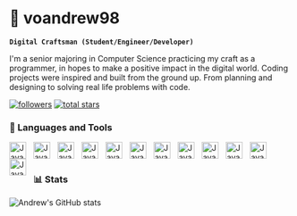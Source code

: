 # 🐾 voandrew98
**`Digital Craftsman (Student/Engineer/Developer)`**

I'm a senior majoring in Computer Science practicing my craft as a programmer, in hopes to make a positive impact in the digital world. Coding projects were inspired and built from the ground up. From planning and designing to solving real life problems with code. 

<!-- Social badges section -->
<!-- Badges with custom icons - https://github.com/voandrew98/custom-icon-badges -->
<!-- View counter - https://github.com/voandrew98/Simple-View-Counter -->
<p align="left">
  <a href="https://github.com/voandrew98?tab=followers">
    <img alt="followers" title="Follow me on Github" src="https://custom-icon-badges.demolab.com/github/followers/voandrew98?color=236ad3&labelColor=1155ba&style=for-the-badge&logo=person-add&label=Follow&logoColor=white"/></a>
  <a href="https://github.com/voandrew98?tab=repositories&sort=stargazers">
    <img alt="total stars" title="Total stars on GitHub" src="https://custom-icon-badges.demolab.com/github/stars/voandrew98?color=55960c&style=for-the-badge&labelColor=488207&logo=star"/></a>

### 🧰 Languages and Tools

<img align="left" alt="Java" width="30px" style="padding-right:10px;" src = "https://cdn.jsdelivr.net/gh/devicons/devicon/icons/java/java-original.svg" />
<img align="left" alt="Java" width="30px" style="padding-right:10px;" src= "https://cdn.jsdelivr.net/gh/devicons/devicon/icons/python/python-plain.svg" />
<img align="left" alt="Java" width="30px" style="padding-right:10px;" src="https://cdn.jsdelivr.net/gh/devicons/devicon/icons/git/git-original.svg" />
<img align="left" alt="Java" width="30px" style="padding-right:10px;" src="https://cdn.jsdelivr.net/gh/devicons/devicon/icons/html5/html5-plain.svg" />
<img align="left" alt="Java" width="30px" style="padding-right:10px;" src="https://cdn.jsdelivr.net/gh/devicons/devicon/icons/css3/css3-plain.svg" />
<img align="left" alt="Java" width="30px" style="padding-right:10px;" src="https://cdn.jsdelivr.net/gh/devicons/devicon/icons/javascript/javascript-plain.svg" />
<img align="left" alt="Java" width="30px" style="padding-right:10px;" src="https://cdn.jsdelivr.net/gh/devicons/devicon/icons/react/react-original.svg" />
<img align="left" alt="Java" width="30px" style="padding-right:10px;" src="https://cdn.jsdelivr.net/gh/devicons/devicon/icons/cplusplus/cplusplus-line.svg" />
<img align="left" alt="Java" width="30px" style="padding-right:10px;" src="https://cdn.jsdelivr.net/gh/devicons/devicon/icons/github/github-original.svg" />
<img align="left" alt="Java" width="30px" style="padding-right:10px;" src="https://cdn.jsdelivr.net/gh/devicons/devicon/icons/matlab/matlab-original.svg" />
<img align="left" alt="Java" width="30px" style="padding-right:10px;" src="https://cdn.jsdelivr.net/gh/devicons/devicon/icons/mysql/mysql-original.svg" />
<img align="left" alt="Java" width="30px" style="padding-right:10px;" src="https://cdn.jsdelivr.net/gh/devicons/devicon/icons/bash/bash-original.svg" />
<br />

#

### 📊 Stats

![Andrew's GitHub stats](https://github-readme-stats.vercel.app/api?username=voandrew98&show_icons=true&theme=codeSTACKr)

<!-- ![GitHub Streak](https://streak-stats.demolab.com?user=voandrew98&theme=gruvbox&border_radius=4.5) -->

#
          
